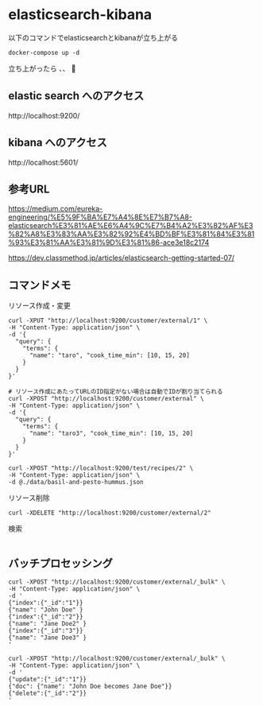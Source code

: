 # elasticsearch-kibana

以下のコマンドでelasticsearchとkibanaが立ち上がる
```
docker-compose up -d
```

立ち上がったら 、、 

## elastic search へのアクセス
http://localhost:9200/   

## kibana へのアクセス
http://localhost:5601/

## 参考URL

https://medium.com/eureka-engineering/%E5%9F%BA%E7%A4%8E%E7%B7%A8-elasticsearch%E3%81%AE%E6%A4%9C%E7%B4%A2%E3%82%AF%E3%82%A8%E3%83%AA%E3%82%92%E4%BD%BF%E3%81%84%E3%81%93%E3%81%AA%E3%81%9D%E3%81%86-ace3e18c2174

https://dev.classmethod.jp/articles/elasticsearch-getting-started-07/

## コマンドメモ

リソース作成・変更
```
curl -XPUT "http://localhost:9200/customer/external/1" \
-H "Content-Type: application/json" \
-d '{
  "query": {
    "terms": {
      "name": "taro", "cook_time_min": [10, 15, 20]
    }
  }
}'
```

```
# リソース作成にあたってURLのID指定がない場合は自動でIDが割り当てられる
curl -XPOST "http://localhost:9200/customer/external" \
-H "Content-Type: application/json" \
-d '{
  "query": {
    "terms": {
      "name": "taro3", "cook_time_min": [10, 15, 20]
    }
  }
}'
```

```
curl -XPOST "http://localhost:9200/test/recipes/2" \
-H "Content-Type: application/json" \
-d @./data/basil-and-pesto-hummus.json
```

リソース削除

```
curl -XDELETE "http://localhost:9200/customer/external/2"
```

検索

```

```

## バッチプロセッシング

```
curl -XPOST "http://localhost:9200/customer/external/_bulk" \
-H "Content-Type: application/json" \
-d '
{"index":{"_id":"1"}}
{"name": "John Doe" }
{"index":{"_id":"2"}}
{"name": "Jane Doe2" }
{"index":{"_id":"3"}}
{"name": "Jane Doe3" }
'
```

```
curl -XPOST "http://localhost:9200/customer/external/_bulk" \
-H "Content-Type: application/json" \
-d '
{"update":{"_id":"1"}}
{"doc": {"name": "John Doe becomes Jane Doe"}}
{"delete":{"_id":"2"}}
'
```